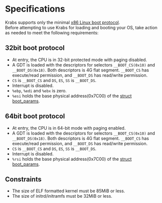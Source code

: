 # Specifications
Krabs supports only the minimal
[x86 Linux boot protocol](https://www.kernel.org/doc/html/latest/x86/boot.html).  
Before attempting to use Krabs for loading and booting your OS, take action as
needed to meet the following requirements:

## 32bit boot protocol 
* At entry, the CPU is in 32-bit protected mode with paging disabled.
* A GDT is loaded with the descriptors for selectors `__BOOT_CS(0x10)` and
`__BOOT_DS(0x18)`. Both descriptors is 4G flat segment. `__BOOT_CS` has
execute/read permission, and `__BOOT_DS` has read/write permission.
* `CS` is `__BOOT_CS` and `DS`, `ES`, `SS` is `__BOOT_DS`.
* Interrupt is disabled.
* `%ebp`, `%edi` and `%ebx` is zero.
* `%esi` holds the base physical address(0x7C00) of the
[struct boot_params](https://github.com/torvalds/linux/blob/master/arch/x86/include/uapi/asm/bootparam.h#L175). 

## 64bit boot protocol
* At entry, the CPU is in 64-bit mode with paging enabled. 
* A GDT is loaded with the descriptors for selectors `__BOOT_CS(0x10)` and
`__BOOT_DS(0x18)`. Both descriptors is 4G flat segment. `__BOOT_CS` has
execute/read permission, and `__BOOT_DS` has read/write permission.
* `CS` is `__BOOT_CS` and `DS`, `ES`, `SS` is  `__BOOT_DS`.
* Interrupt is disabled.
* `%rsi` holds the base physical address(0x7C00) of the
[struct boot_params](https://github.com/torvalds/linux/blob/master/arch/x86/include/uapi/asm/bootparam.h#L175). 

## Constraints
* The size of ELF formatted kernel must be 85MiB or less.
* The size of initrd/initramfs must be 32MiB or less.